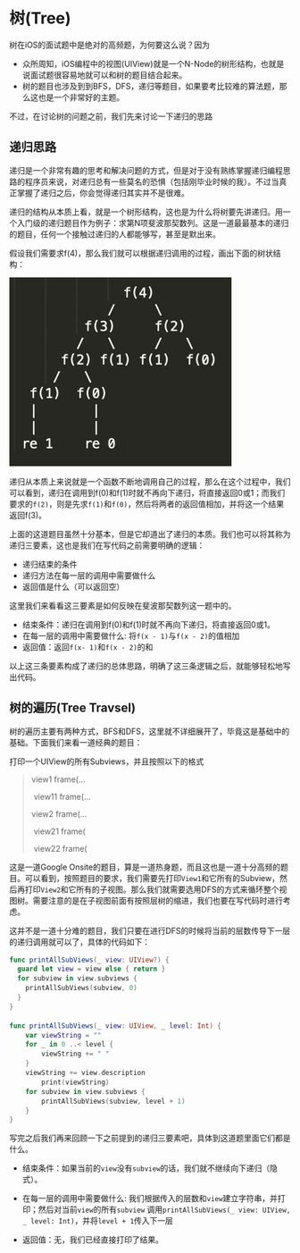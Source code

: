 # 树(Tree)

树在iOS的面试题中是绝对的高频题，为何要这么说？因为

* 众所周知，iOS编程中的视图(UIView)就是一个N-Node的树形结构，也就是说面试题很容易地就可以和树的题目结合起来。
* 树的题目也涉及到到BFS，DFS，递归等题目，如果要考比较难的算法题，那么这也是一个非常好的主题。

不过，在讨论树的问题之前，我们先来讨论一下递归的思路

## 递归思路

递归是一个非常有趣的思考和解决问题的方式，但是对于没有熟练掌握递归编程思路的程序员来说，对递归总有一些莫名的恐惧（包括刚毕业时候的我）。不过当真正掌握了递归之后，你会觉得递归其实并不是很难。

递归的结构从本质上看，就是一个树形结构，这也是为什么将树要先讲递归。用一个入门级的递归题目作为例子：求第N项斐波那契数列。这是一道最最基本的递归的题目，任何一个接触过递归的人都能够写，甚至是默出来。

假设我们需要求f(4)，那么我们就可以根据递归调用的过程，画出下面的树状结构：

![图1](https://github.com/Allenlandser/iOSInterviewHandBook.github.io/blob/master/%E7%AE%97%E6%B3%95/%E6%A0%91/%E5%9B%BE1.png)


递归从本质上来说就是一个函数不断地调用自己的过程，那么在这个过程中，我们可以看到，递归在调用到f(0)和f(1)时就不再向下递归，将直接返回0或1；而我们要求的`f(2)`，则是先求`f(1)`和`f(0)`，然后将两者的返回值相加，并将这一个结果返回f(3)。

上面的这道题目虽然十分基本，但是它却道出了递归的本质。我们也可以将其称为递归三要素，这也是我们在写代码之前需要明确的逻辑：

* 递归结束的条件
* 递归方法在每一层的调用中需要做什么
* 返回值是什么（可以返回空）

这里我们来看看这三要素是如何反映在斐波那契数列这一题中的。

* 结束条件：递归在调用到f(0)和f(1)时就不再向下递归，将直接返回0或1。
* 在每一层的调用中需要做什么: 将`f(x - 1)`与`f(x - 2)`的值相加
* 返回值：返回`f(x- 1)`和`f(x - 2)`的和

以上这三条要素构成了递归的总体思路，明确了这三条逻辑之后，就能够轻松地写出代码。

## 树的遍历(Tree Travsel)

树的遍历主要有两种方式，BFS和DFS，这里就不详细展开了，毕竟这是基础中的基础。下面我们来看一道经典的题目：

打印一个UIView的所有Subviews，并且按照以下的格式

> view1 frame(...  
>
> ​	view11 frame(...		
>
> view2 frame(...		  
>
> ​	view21 frame(		 
>
> ​	 view22 frame(	

这是一道Google Onsite的题目，算是一道热身题，而且这也是一道十分高频的题目。可以看到，按照题目的要求，我们需要先打印`View1`和它所有的Subview，然后再打印`View2`和它所有的子视图。那么我们就需要选用DFS的方式来循环整个视图树。需要注意的是在子视图前面有按照层树的缩进，我们也要在写代码时进行考虑。

这并不是一道十分难的题目，我们只要在进行DFS的时候将当前的层数传导下一层的递归调用就可以了，具体的代码如下：

``` swift
func printAllSubViews(_ view: UIView?) {
  guard let view = view else { return }
  for subview in view.subviews {
    printAllSubViews(subview, 0)    
  }
}

func printAllSubViews(_ view: UIView, _ level: Int) {
    var viewString = ""
    for _ in 0 ..< level {
        viewString += " "
    }
    viewString += view.description
		print(viewString)
    for subview in view.subviews {
        printAllSubViews(subview, level + 1)
    }
}
```

写完之后我们再来回顾一下之前提到的递归三要素吧，具体到这道题里面它们都是什么。

* 结束条件：如果当前的`view`没有`subview`的话，我们就不继续向下递归（隐式）。

* 在每一层的调用中需要做什么: 我们根据传入的层数和`view`建立字符串，并打印；然后对当前`view`的所有`subview` 调用`printAllSubViews(_ view: UIView, _ level: Int)`，并将`level + 1`传入下一层

* 返回值：无，我们已经直接打印了结果。

  


